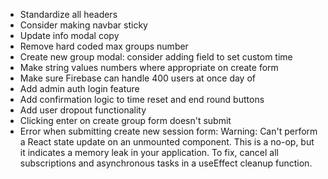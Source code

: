 - Standardize all headers
- Consider making navbar sticky
- Update info modal copy
- Remove hard coded max groups number
- Create new group modal: consider adding field to set custom time
- Make string values numbers where appropriate on create form
- Make sure Firebase can handle 400 users at once day of
- Add admin auth login feature
- Add confirmation logic to time reset and end round buttons
- Add user dropout functionality
- Clicking enter on create group form doesn't submit
- Error when submitting create new session form:
  Warning: Can't perform a React state update on an unmounted component. This is a no-op, but it indicates a memory leak in your application. To fix, cancel all subscriptions and asynchronous tasks in a useEffect cleanup function.
